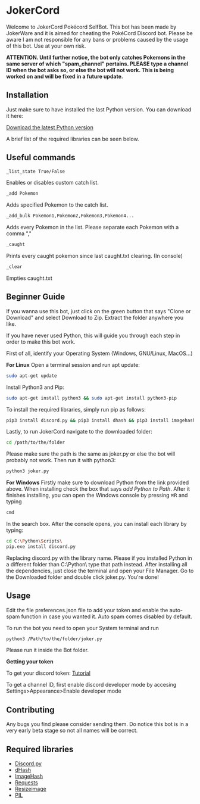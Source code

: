 # JokerCord

Welcome to JokerCord Pokécord SelfBot. This bot has been made by JokerWare and it is aimed for cheating the PokéCord Discord bot. Please be aware I am not responsible for any bans or problems caused by the usage of this bot. Use at your own risk.

**ATTENTION. Until further notice, the bot only catches Pokemons in the same server of which "spam_channel" pertains. PLEASE type a channel ID when the bot asks so, or else the bot will not work. This is being worked on and will be fixed in a future update.**

## Installation

Just make sure to have installed the last Python version. You can download it here: 

[Download the latest Python version](https://www.python.org/downloads/)

A brief list of the required libraries can be seen below.

## Useful commands
```bash
_list_state True/False
```
Enables or disables custom catch list.
```bash
_add Pokemon
```
Adds specified Pokemon to the catch list.
```bash
_add_bulk Pokemon1,Pokemon2,Pokemon3,Pokemon4...
```
Adds every Pokemon in the list. Please separate each Pokemon with a comma ","
```bash
_caught
```
Prints every caught pokemon since last caught.txt clearing. (In console)
```bash
_clear
```
Empties caught.txt
## Beginner Guide
If you wanna use this bot, just click on the green button that says "Clone or Download" and select Download to Zip. Extract the folder anywhere you like.


If you have never used Python, this will guide you through each step in order to make this bot work.

First of all, identify your Operating System (Windows, GNU/Linux, MacOS...)

**For Linux**
Open a terminal session and run apt update:
```bash
sudo apt-get update
```
Install Python3 and Pip:
```bash
sudo apt-get install python3 && sudo apt-get install python3-pip
```
To install the required libraries, simply run pip as follows:
```bash
pip3 install discord.py && pip3 install dhash && pip3 install imagehash && pip3 install requests && pip3 install python-resize-image && pip3 install PIL
```
Lastly, to run JokerCord navigate to the downloaded folder:
```bash
cd /path/to/the/folder
```
Please make sure the path is the same as joker.py or else the bot will probably not work.
Then run it with python3:
```bash
python3 joker.py
```
**For Windows**
Firstly make sure to download Python from the link provided above. When installing check the box that says *add Python to Path*.
After it finishes installing, you can open the Windows console by pressing <kbd>⌘R</kbd> and typing
```bash
cmd
```
In the search box. After the console opens, you can install each library by typing:
```bash
cd C:\Python\Scripts\
pip.exe install discord.py
```
Replacing discord.py with the library name.
Please if you installed Python in a different folder than C:\Python\ type that path instead.
After installing all the dependencies, just close the terminal and open your File Manager. Go to the Downloaded folder and double click joker.py. You're done!

## Usage

Edit the file preferences.json file to add your token and enable the auto-spam function in case you wanted it. Auto spam comes disabled by default.

To run the bot you need to open your System terminal and run

```bash
python3 /Path/to/the/folder/joker.py
```
Please run it inside the Bot folder. 

**Getting your token**

To get your discord token: [Tutorial](https://discordhelp.net/discord-token)

To get a channel ID, first enable discord developer mode by accesing Settings>Appearance>Enable developer mode

## Contributing
Any bugs you find please consider sending them. Do notice this bot is in a very early beta stage so not all names will be correct.


## Required libraries
- [Discord.py](https://pypi.org/project/discord.py/)
- [dHash](https://pypi.org/project/dhash/)
- [ImageHash](https://pypi.org/project/ImageHash/)
- [Requests](https://pypi.org/project/requests/)
- [Resizeimage](https://pypi.org/project/python-resize-image/)
- [PIL](https://pypi.org/project/Pillow/)
